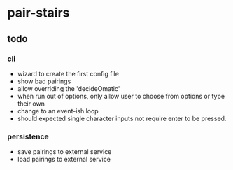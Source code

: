 # pair-stairs

## todo

### cli
- wizard to create the first config file
- show bad pairings
- allow overriding the 'decideOmatic'
- when run out of options, only allow user to choose from options or type their own
- change to an event-ish loop
- should expected single character inputs not require enter to be pressed.

### persistence
- save pairings to external service
- load pairings to external service